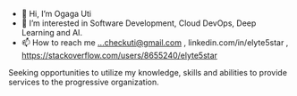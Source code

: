 - 👋 Hi, I’m Ogaga Uti
- 👀 I’m interested in Software Development, Cloud DevOps, Deep Learning and AI.
- 📫 How to reach me ...checkuti@gmail.com , linkedin.com/in/elyte5star , https://stackoverflow.com/users/8655240/elyte5star

Seeking opportunities to utilize my knowledge, skills and abilities to provide services to the progressive organization.

